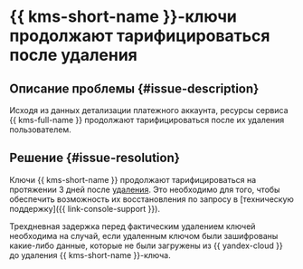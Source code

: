 # {{ kms-short-name }}-ключи продолжают тарифицироваться после удаления


## Описание проблемы {#issue-description}

Исходя из данных детализации платежного аккаунта, ресурсы сервиса {{ kms-full-name }} продолжают тарифицироваться после их удаления пользователем.

## Решение {#issue-resolution}

Ключи {{ kms-short-name }} продолжают тарифицироваться на протяжении 3 дней после [удаления](../../../kms/operations/key.md#delete). Это необходимо для того, чтобы обеспечить возможность их восстановления по запросу в [техническую поддержку]({{ link-console-support }}).

Трехдневная задержка перед фактическим удалением ключей необходима на случай, если удаленным ключом были зашифрованы какие-либо данные, которые не были загружены из {{ yandex-cloud }} до удаления {{ kms-short-name }}-ключа.
 